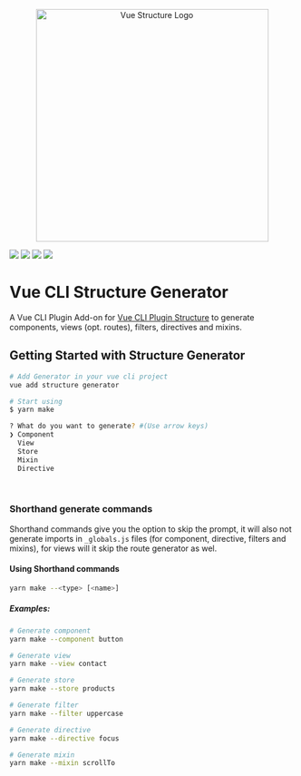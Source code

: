 
<p align=center><img width="410" src="https://user-images.githubusercontent.com/11825403/47913201-848e1000-de9b-11e8-8c51-8d269bdf4ca1.png" alt="Vue Structure Logo">
<br/>
</p>

[![](https://img.shields.io/npm/dm/localeval.svg?style=popout)](https://www.npmjs.com/package/vue-cli-plugin-structure-generator)
  ![](https://img.shields.io/github/license/ericfennis/vue-cli-plugin-structure-generator.svg)
  ![](https://img.shields.io/github/issues/ericfennis/vue-cli-plugin-structure-generator.svg)
  [![](https://img.shields.io/github/release-date/SubtitleEdit/subtitleedit.svg?style=popout)](https://github.com/ericfennis/vue-cli-plugin-structure-generator)
# Vue CLI Structure Generator
A Vue CLI Plugin Add-on for [Vue CLI Plugin Structure](https://github.com/ericfennis/vue-cli-plugin-structure) to generate components, views (opt. routes), filters, directives and mixins. 

## Getting Started with Structure Generator
``` bash
# Add Generator in your vue cli project
vue add structure generator
```
``` bash
# Start using
$ yarn make

? What do you want to generate? #(Use arrow keys)
❯ Component
  View
  Store
  Mixin
  Directive
```
<br>

### Shorthand generate commands
Shorthand commands give you the option to skip the prompt, it will also not generate imports in ```_globals.js``` files (for component, directive, filters and mixins), for views will it skip the route generator as wel.

#### Using Shorthand commands
``` bash
yarn make --<type> [<name>]  
```

##### Examples:
``` bash
# Generate component
yarn make --component button 
```
``` bash
# Generate view
yarn make --view contact 
```
``` bash
# Generate store
yarn make --store products 
```
``` bash
# Generate filter
yarn make --filter uppercase 
```
``` bash
# Generate directive
yarn make --directive focus 
```
``` bash
# Generate mixin
yarn make --mixin scrollTo 
```
